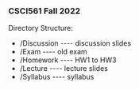 ### CSCI561 Fall 2022  
Directory Structure:  
- /Discussion ---- discussion slides
- /Exam ---- old exam
- /Homework ---- HW1 to HW3
- /Lecture ---- lecture slides
- /Syllabus ---- syllabus
